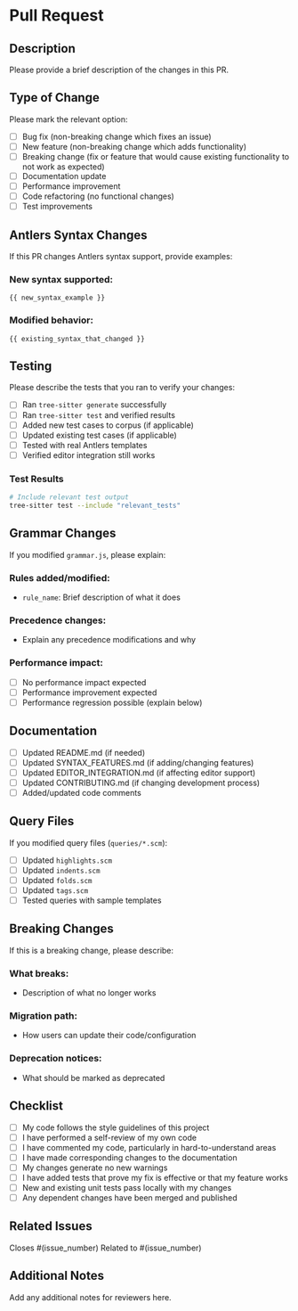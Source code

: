 # Pull Request

## Description

Please provide a brief description of the changes in this PR.

## Type of Change

Please mark the relevant option:

- [ ] Bug fix (non-breaking change which fixes an issue)
- [ ] New feature (non-breaking change which adds functionality)
- [ ] Breaking change (fix or feature that would cause existing functionality to not work as expected)
- [ ] Documentation update
- [ ] Performance improvement
- [ ] Code refactoring (no functional changes)
- [ ] Test improvements

## Antlers Syntax Changes

If this PR changes Antlers syntax support, provide examples:

### New syntax supported:
```antlers
{{ new_syntax_example }}
```

### Modified behavior:
```antlers
{{ existing_syntax_that_changed }}
```

## Testing

Please describe the tests that you ran to verify your changes:

- [ ] Ran `tree-sitter generate` successfully
- [ ] Ran `tree-sitter test` and verified results
- [ ] Added new test cases to corpus (if applicable)
- [ ] Updated existing test cases (if applicable)
- [ ] Tested with real Antlers templates
- [ ] Verified editor integration still works

### Test Results

```bash
# Include relevant test output
tree-sitter test --include "relevant_tests"
```

## Grammar Changes

If you modified `grammar.js`, please explain:

### Rules added/modified:
- `rule_name`: Brief description of what it does

### Precedence changes:
- Explain any precedence modifications and why

### Performance impact:
- [ ] No performance impact expected
- [ ] Performance improvement expected
- [ ] Performance regression possible (explain below)

## Documentation

- [ ] Updated README.md (if needed)
- [ ] Updated SYNTAX_FEATURES.md (if adding/changing features)
- [ ] Updated EDITOR_INTEGRATION.md (if affecting editor support)
- [ ] Updated CONTRIBUTING.md (if changing development process)
- [ ] Added/updated code comments

## Query Files

If you modified query files (`queries/*.scm`):

- [ ] Updated `highlights.scm`
- [ ] Updated `indents.scm`
- [ ] Updated `folds.scm`
- [ ] Updated `tags.scm`
- [ ] Tested queries with sample templates

## Breaking Changes

If this is a breaking change, please describe:

### What breaks:
- Description of what no longer works

### Migration path:
- How users can update their code/configuration

### Deprecation notices:
- What should be marked as deprecated

## Checklist

- [ ] My code follows the style guidelines of this project
- [ ] I have performed a self-review of my own code
- [ ] I have commented my code, particularly in hard-to-understand areas
- [ ] I have made corresponding changes to the documentation
- [ ] My changes generate no new warnings
- [ ] I have added tests that prove my fix is effective or that my feature works
- [ ] New and existing unit tests pass locally with my changes
- [ ] Any dependent changes have been merged and published

## Related Issues

Closes #(issue_number)
Related to #(issue_number)

## Additional Notes

Add any additional notes for reviewers here.